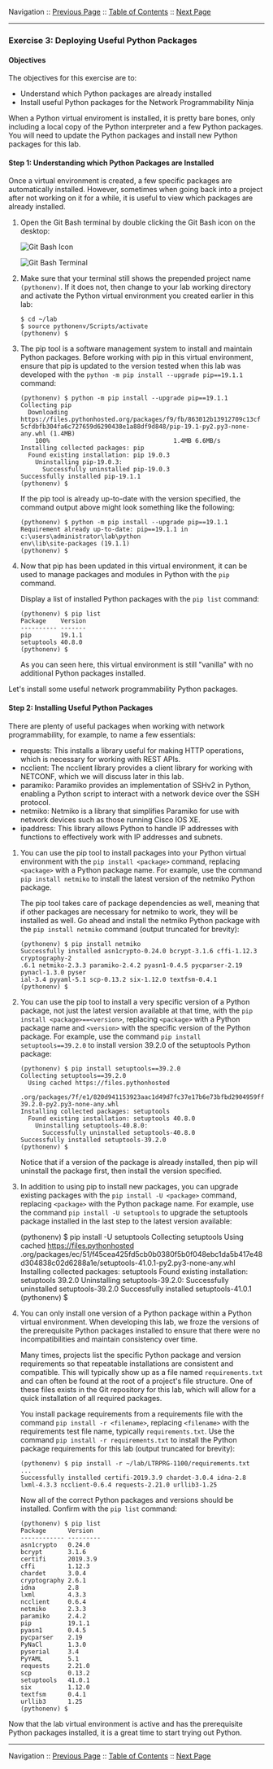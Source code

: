 Navigation :: [Previous Page](LTRPRG-1100-02b3-Python-Ex2.md) :: [Table of Contents](LTRPRG-1100-00-Intro.md#table-of-contents) :: [Next Page](LTRPRG-1100-02b5-Python-Ex4.md)

---

### Exercise 3: Deploying Useful Python Packages

#### Objectives

The objectives for this exercise are to:

* Understand which Python packages are already installed
* Install useful Python packages for the Network Programmability Ninja

When a Python virtual enviroment is installed, it is pretty bare bones, only including a local copy of the Python 
interpreter and a few Python packages.  You will need to update the Python packages and install new Python packages 
for this lab.

#### Step 1: Understanding which Python Packages are Installed

Once a virtual environment is created, a few specific packages are automatically installed. However, sometimes when 
going back into a project after not working on it for a while, it is useful to view which packages are already 
installed.

1.  Open the Git Bash terminal by double clicking the Git Bash icon on the desktop:
    
    ![Git Bash Icon](assets/Git-02.png)
    
    ![Git Bash Terminal](assets/Git-03.png)

2.  Make sure that your terminal still shows the prepended project name `(pythonenv)`. If it does not, then change to
your lab working directory and activate the Python virtual environment you created earlier in this lab:
    
    ```
    $ cd ~/lab
    $ source pythonenv/Scripts/activate
    (pythonenv) $
    ```

3. The pip tool is a software management system to install and maintain Python packages.  Before working with pip
in this virtual environment, ensure that pip is updated to the version tested when this lab was developed 
with the `python -m pip install --upgrade pip==19.1.1` command: 
    
    ```
    (pythonenv) $ python -m pip install --upgrade pip==19.1.1
    Collecting pip
      Downloading https://files.pythonhosted.org/packages/f9/fb/863012b13912709c13cf
    5cfdbfb304fa6c727659d6290438e1a88df9d848/pip-19.1-py2.py3-none-any.whl (1.4MB)
        100%                                  1.4MB 6.6MB/s
    Installing collected packages: pip
      Found existing installation: pip 19.0.3
        Uninstalling pip-19.0.3:
          Successfully uninstalled pip-19.0.3
    Successfully installed pip-19.1.1
    (pythonenv) $
    ```
    
    If the pip tool is already up-to-date with the version specified, the command output above might look something 
    like the following:
    
     ```
    (pythonenv) $ python -m pip install --upgrade pip==19.1.1
    Requirement already up-to-date: pip==19.1.1 in c:\users\administrator\lab\python
    env\lib\site-packages (19.1.1)
    (pythonenv) $
    ```

4. Now that pip has been updated in this virtual environment, it can be used to manage packages and modules in 
Python with the `pip` command.
    
    Display a list of installed Python packages with the `pip list` command:
    
    ```
    (pythonenv) $ pip list
    Package    Version
    ---------- -------
    pip        19.1.1
    setuptools 40.8.0
    (pythonenv) $
    ```

    As you can seen here, this virtual environment is still "vanilla" with no additional Python packages installed.
    
Let's install some useful network programmability Python packages. 

#### Step 2: Installing Useful Python Packages

There are plenty of useful packages when working with network programmability, for example, to name a few essentials:

* requests: This installs a library useful for making HTTP operations, which is necessary for working with REST APIs.
* ncclient: The ncclient library provides a client library for working with NETCONF, which we will discuss later in 
this lab.
* paramiko: Paramiko provides an implementation of SSHv2 in Python, enabling a Python script to interact with a 
network device over the SSH protocol.
* netmiko: Netmiko is a library that simplifies Paramiko for use with network devices such as those running Cisco 
IOS XE.
* ipaddress: This library allows Python to handle IP addresses with functions to effectively work with IP addresses and 
subnets.

1. You can use the pip tool to install packages into your Python virtual environment with the 
`pip install <package>` command, replacing `<package>` with a Python package name.  For example, use the command
`pip install netmiko` to install the latest version of the netmiko Python package.
    
    The pip tool takes care of package dependencies as well, meaning that if other packages are necessary for netmiko
    to work, they will be installed as well.  Go ahead and install the netmiko Python package with the
    `pip install netmiko` command (output truncated for brevity):
    
    ```
    (pythonenv) $ pip install netmiko
    Successfully installed asn1crypto-0.24.0 bcrypt-3.1.6 cffi-1.12.3 cryptography-2
    .6.1 netmiko-2.3.3 paramiko-2.4.2 pyasn1-0.4.5 pycparser-2.19 pynacl-1.3.0 pyser
    ial-3.4 pyyaml-5.1 scp-0.13.2 six-1.12.0 textfsm-0.4.1
    (pythonenv) $
    ```

2. You can use the pip tool to install a very specific version of a Python package, not just the latest version 
available at that time, with the `pip install <package>==<version>`, replacing `<package>` with a Python package name
and `<version>` with the specific version of the Python package.  For example, use the command 
`pip install setuptools==39.2.0` to install version 39.2.0 of the setuptools Python package:
        
    ```
    (pythonenv) $ pip install setuptools==39.2.0
    Collecting setuptools==39.2.0
      Using cached https://files.pythonhosted
     .org/packages/7f/e1/820d941153923aac1d49d7fc37e17b6e73bfbd2904959fffbad77900cf92/setuptools-39.2.0-py2.py3-none-any.whl
    Installing collected packages: setuptools
      Found existing installation: setuptools 40.8.0
        Uninstalling setuptools-40.8.0:
          Successfully uninstalled setuptools-40.8.0
    Successfully installed setuptools-39.2.0
    (pythonenv) $
    ```
    
    Notice that if a version of the package is already installed, then pip will uninstall the package first, then 
    install the version specified.
 
3. In addition to using pip to install new packages, you can upgrade existing packages with the
`pip install -U <package>` command, replacing `<package>` with the Python package name.  For example, use the 
command `pip install -U setuptools` to upgrade the setuptools package installed in the last step to the latest version 
available:
    
    (pythonenv) $ pip install -U setuptools
    Collecting setuptools
      Using cached https://files.pythonhosted
     .org/packages/ec/51/f45cea425fd5cb0b0380f5b0f048ebc1da5b417e48d304838c02d6288a1e/setuptools-41.0.1-py2.py3-none-any.whl
    Installing collected packages: setuptools
      Found existing installation: setuptools 39.2.0
        Uninstalling setuptools-39.2.0:
          Successfully uninstalled setuptools-39.2.0
    Successfully installed setuptools-41.0.1
    (pythonenv) $
    
3. You can only install one version of a Python package within a Python virtual environment.  When developing this 
lab, we froze the versions of the prerequisite Python packages installed to ensure that there were no 
incompatibilities and maintain consistency over time.
    
    Many times, projects list the specific Python package and version requirements so that repeatable installations are 
    consistent and compatible. This will typically show up as a file named `requirements.txt` and can often be found 
    at the root of a project's file structure. One of these files exists in the Git repository for this lab, which 
    will allow for a quick installation of all required packages.
    
    You install package requirements from a requirements file with the command `pip install -r <filename>`, replacing
     `<filename>` with the requirements test file name, typically `requirements.txt`.  Use the command
     `pip install -r requirements.txt` to install the Python package requirements for this lab (output truncated for 
     brevity):
    
    ```
    (pythonenv) $ pip install -r ~/lab/LTRPRG-1100/requirements.txt
    ...
    Successfully installed certifi-2019.3.9 chardet-3.0.4 idna-2.8 lxml-4.3.3 ncclient-0.6.4 requests-2.21.0 urllib3-1.25
    ```
    
    Now all of the correct Python packages and versions should be installed. Confirm with the `pip list` command:
    
    ```
    (pythonenv) $ pip list
    Package      Version
    ------------ ---------
    asn1crypto   0.24.0
    bcrypt       3.1.6
    certifi      2019.3.9
    cffi         1.12.3
    chardet      3.0.4
    cryptography 2.6.1
    idna         2.8
    lxml         4.3.3
    ncclient     0.6.4
    netmiko      2.3.3
    paramiko     2.4.2
    pip          19.1.1
    pyasn1       0.4.5
    pycparser    2.19
    PyNaCl       1.3.0
    pyserial     3.4
    PyYAML       5.1
    requests     2.21.0
    scp          0.13.2
    setuptools   41.0.1
    six          1.12.0
    textfsm      0.4.1
    urllib3      1.25
    (pythonenv) $
    ```
    
Now that the lab virtual environment is active and has the prerequisite Python packages installed, it is a great time
to start trying out Python.

---

Navigation :: [Previous Page](LTRPRG-1100-02b3-Python-Ex2.md) :: [Table of Contents](LTRPRG-1100-00-Intro.md#table-of-contents) :: [Next Page](LTRPRG-1100-02b5-Python-Ex4.md)
